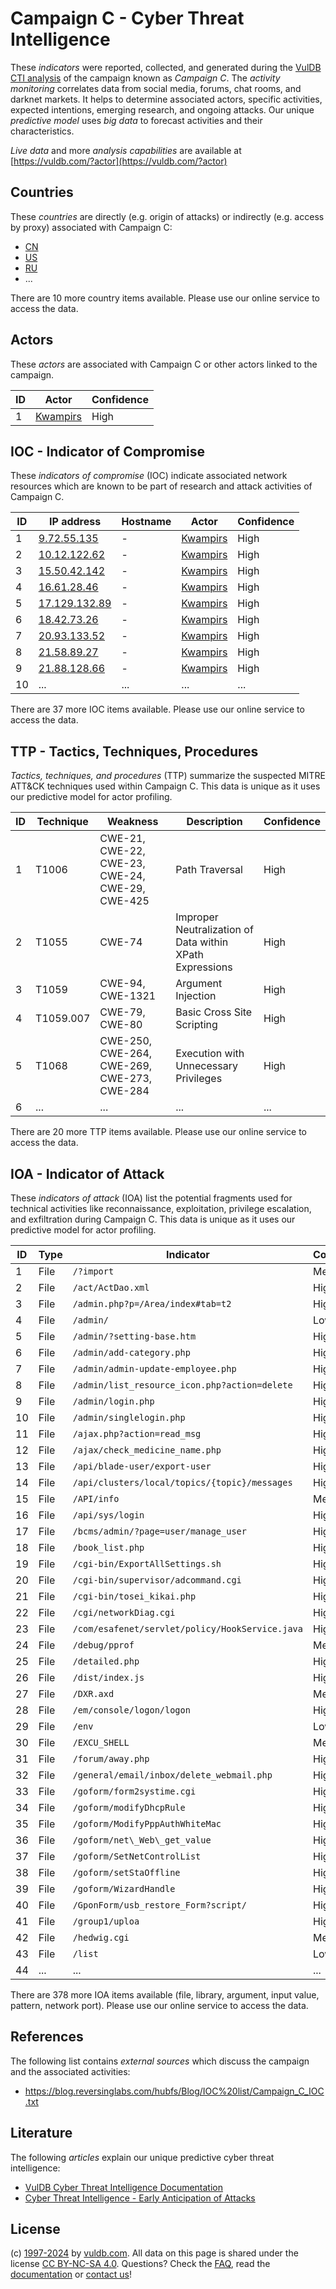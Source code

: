 # Campaign C - Cyber Threat Intelligence

These _indicators_ were reported, collected, and generated during the [VulDB CTI analysis](https://vuldb.com/?kb.cti) of the campaign known as _Campaign C_. The _activity monitoring_ correlates data from social media, forums, chat rooms, and darknet markets. It helps to determine associated actors, specific activities, expected intentions, emerging research, and ongoing attacks. Our unique _predictive model_ uses _big data_ to forecast activities and their characteristics.

_Live data_ and more _analysis capabilities_ are available at [https://vuldb.com/?actor](https://vuldb.com/?actor)

## Countries

These _countries_ are directly (e.g. origin of attacks) or indirectly (e.g. access by proxy) associated with Campaign C:

* [CN](https://vuldb.com/?country.cn)
* [US](https://vuldb.com/?country.us)
* [RU](https://vuldb.com/?country.ru)
* ...

There are 10 more country items available. Please use our online service to access the data.

## Actors

These _actors_ are associated with Campaign C or other actors linked to the campaign.

ID | Actor | Confidence
-- | ----- | ----------
1 | [Kwampirs](https://vuldb.com/?actor.kwampirs) | High

## IOC - Indicator of Compromise

These _indicators of compromise_ (IOC) indicate associated network resources which are known to be part of research and attack activities of Campaign C.

ID | IP address | Hostname | Actor | Confidence
-- | ---------- | -------- | ----- | ----------
1 | [9.72.55.135](https://vuldb.com/?ip.9.72.55.135) | - | [Kwampirs](https://vuldb.com/?actor.kwampirs) | High
2 | [10.12.122.62](https://vuldb.com/?ip.10.12.122.62) | - | [Kwampirs](https://vuldb.com/?actor.kwampirs) | High
3 | [15.50.42.142](https://vuldb.com/?ip.15.50.42.142) | - | [Kwampirs](https://vuldb.com/?actor.kwampirs) | High
4 | [16.61.28.46](https://vuldb.com/?ip.16.61.28.46) | - | [Kwampirs](https://vuldb.com/?actor.kwampirs) | High
5 | [17.129.132.89](https://vuldb.com/?ip.17.129.132.89) | - | [Kwampirs](https://vuldb.com/?actor.kwampirs) | High
6 | [18.42.73.26](https://vuldb.com/?ip.18.42.73.26) | - | [Kwampirs](https://vuldb.com/?actor.kwampirs) | High
7 | [20.93.133.52](https://vuldb.com/?ip.20.93.133.52) | - | [Kwampirs](https://vuldb.com/?actor.kwampirs) | High
8 | [21.58.89.27](https://vuldb.com/?ip.21.58.89.27) | - | [Kwampirs](https://vuldb.com/?actor.kwampirs) | High
9 | [21.88.128.66](https://vuldb.com/?ip.21.88.128.66) | - | [Kwampirs](https://vuldb.com/?actor.kwampirs) | High
10 | ... | ... | ... | ...

There are 37 more IOC items available. Please use our online service to access the data.

## TTP - Tactics, Techniques, Procedures

_Tactics, techniques, and procedures_ (TTP) summarize the suspected MITRE ATT&CK techniques used within Campaign C. This data is unique as it uses our predictive model for actor profiling.

ID | Technique | Weakness | Description | Confidence
-- | --------- | -------- | ----------- | ----------
1 | T1006 | CWE-21, CWE-22, CWE-23, CWE-24, CWE-29, CWE-425 | Path Traversal | High
2 | T1055 | CWE-74 | Improper Neutralization of Data within XPath Expressions | High
3 | T1059 | CWE-94, CWE-1321 | Argument Injection | High
4 | T1059.007 | CWE-79, CWE-80 | Basic Cross Site Scripting | High
5 | T1068 | CWE-250, CWE-264, CWE-269, CWE-273, CWE-284 | Execution with Unnecessary Privileges | High
6 | ... | ... | ... | ...

There are 20 more TTP items available. Please use our online service to access the data.

## IOA - Indicator of Attack

These _indicators of attack_ (IOA) list the potential fragments used for technical activities like reconnaissance, exploitation, privilege escalation, and exfiltration during Campaign C. This data is unique as it uses our predictive model for actor profiling.

ID | Type | Indicator | Confidence
-- | ---- | --------- | ----------
1 | File | `/?import` | Medium
2 | File | `/act/ActDao.xml` | High
3 | File | `/admin.php?p=/Area/index#tab=t2` | High
4 | File | `/admin/` | Low
5 | File | `/admin/?setting-base.htm` | High
6 | File | `/admin/add-category.php` | High
7 | File | `/admin/admin-update-employee.php` | High
8 | File | `/admin/list_resource_icon.php?action=delete` | High
9 | File | `/admin/login.php` | High
10 | File | `/admin/singlelogin.php` | High
11 | File | `/ajax.php?action=read_msg` | High
12 | File | `/ajax/check_medicine_name.php` | High
13 | File | `/api/blade-user/export-user` | High
14 | File | `/api/clusters/local/topics/{topic}/messages` | High
15 | File | `/API/info` | Medium
16 | File | `/api/sys/login` | High
17 | File | `/bcms/admin/?page=user/manage_user` | High
18 | File | `/book_list.php` | High
19 | File | `/cgi-bin/ExportAllSettings.sh` | High
20 | File | `/cgi-bin/supervisor/adcommand.cgi` | High
21 | File | `/cgi-bin/tosei_kikai.php` | High
22 | File | `/cgi/networkDiag.cgi` | High
23 | File | `/com/esafenet/servlet/policy/HookService.java` | High
24 | File | `/debug/pprof` | Medium
25 | File | `/detailed.php` | High
26 | File | `/dist/index.js` | High
27 | File | `/DXR.axd` | Medium
28 | File | `/em/console/logon/logon` | High
29 | File | `/env` | Low
30 | File | `/EXCU_SHELL` | Medium
31 | File | `/forum/away.php` | High
32 | File | `/general/email/inbox/delete_webmail.php` | High
33 | File | `/goform/form2systime.cgi` | High
34 | File | `/goform/modifyDhcpRule` | High
35 | File | `/goform/ModifyPppAuthWhiteMac` | High
36 | File | `/goform/net\_Web\_get_value` | High
37 | File | `/goform/SetNetControlList` | High
38 | File | `/goform/setStaOffline` | High
39 | File | `/goform/WizardHandle` | High
40 | File | `/GponForm/usb_restore_Form?script/` | High
41 | File | `/group1/uploa` | High
42 | File | `/hedwig.cgi` | Medium
43 | File | `/list` | Low
44 | ... | ... | ...

There are 378 more IOA items available (file, library, argument, input value, pattern, network port). Please use our online service to access the data.

## References

The following list contains _external sources_ which discuss the campaign and the associated activities:

* https://blog.reversinglabs.com/hubfs/Blog/IOC%20list/Campaign_C_IOC.txt

## Literature

The following _articles_ explain our unique predictive cyber threat intelligence:

* [VulDB Cyber Threat Intelligence Documentation](https://vuldb.com/?kb.cti)
* [Cyber Threat Intelligence - Early Anticipation of Attacks](https://www.scip.ch/en/?labs.20201022)

## License

(c) [1997-2024](https://vuldb.com/?kb.changelog) by [vuldb.com](https://vuldb.com/?kb.about). All data on this page is shared under the license [CC BY-NC-SA 4.0](https://creativecommons.org/licenses/by-nc-sa/4.0/). Questions? Check the [FAQ](https://vuldb.com/?kb.faq), read the [documentation](https://vuldb.com/?kb) or [contact us](https://vuldb.com/?contact)!
